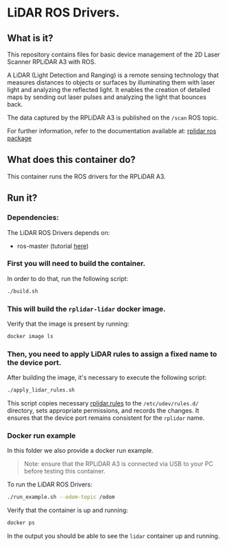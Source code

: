 # LiDAR ROS Drivers. 

## What is it?

This repository contains files for basic device management of the 2D Laser Scanner RPLiDAR A3 with ROS.

A LiDAR (Light Detection and Ranging) is a remote sensing technology that measures distances to objects or surfaces by illuminating them with laser light and analyzing the reflected light. It enables the creation of detailed maps by sending out laser pulses and analyzing the light that bounces back.

The data captured by the RPLiDAR A3 is published on the `/scan` ROS topic.

For further information, refer to the documentation available at: [rplidar ros package](https://wiki.ros.org/rplidar)


## What does this container do?

This container runs the ROS drivers for the RPLiDAR A3.

## Run it?

### Dependencies:

The LiDAR ROS Drivers depends on:
  - ros-master (tutorial [here](../ros-master/))

### First you will need to build the container. 

In order to do that, run the following script:
```bash
./build.sh
```

### This will build the `rplidar-lidar` docker image. 

Verify that the image is present by running:
```bash
docker image ls
```

### Then, you need to apply LiDAR rules to assign a fixed name to the device port.

After building the image, it's necessary to execute the following script:
```bash
./apply_lidar_rules.sh
```

This script copies necessary [rplidar.rules](rules/rplidar.rules) to the `/etc/udev/rules.d/` directory, sets appropriate permissions, and records the changes. It ensures that the device port remains consistent for the `rplidar` name.

### Docker run example
In this folder we also provide a docker run example. 

> Note: ensure that the RPLiDAR A3 is connected via USB to your PC before testing this container.

To run the LiDAR ROS Drivers:
```bash
./run_example.sh --odom-topic /odom

```

Verify that the container is up and running:
```bash
docker ps
```

In the output you should be able to see the `lidar` container up and running.

